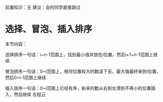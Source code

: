 <!-- Slide number: 1 -->
前置知识：无
建议：会的同学直接跳过
# 选择、冒泡、插入排序
本节内容：

选择排序一句话：i~n-1范围上，找到最小值并放在i位置，然后i+1~n-1范围上继续

冒泡排序一句话：0~i范围上，相邻位置较大的数滚下去，最大值最终来到i位置，然后0~i-1范围上继续

插入排序一句话：0~i范围上已经有序，新来的数从右到左滑到不再小的位置插入，然后继续
左程云